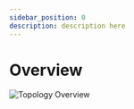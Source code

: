 ```yaml
---
sidebar_position: 0
description: description here
---
```


# Overview

![Topology Overview](/img/topology_overview.png)
